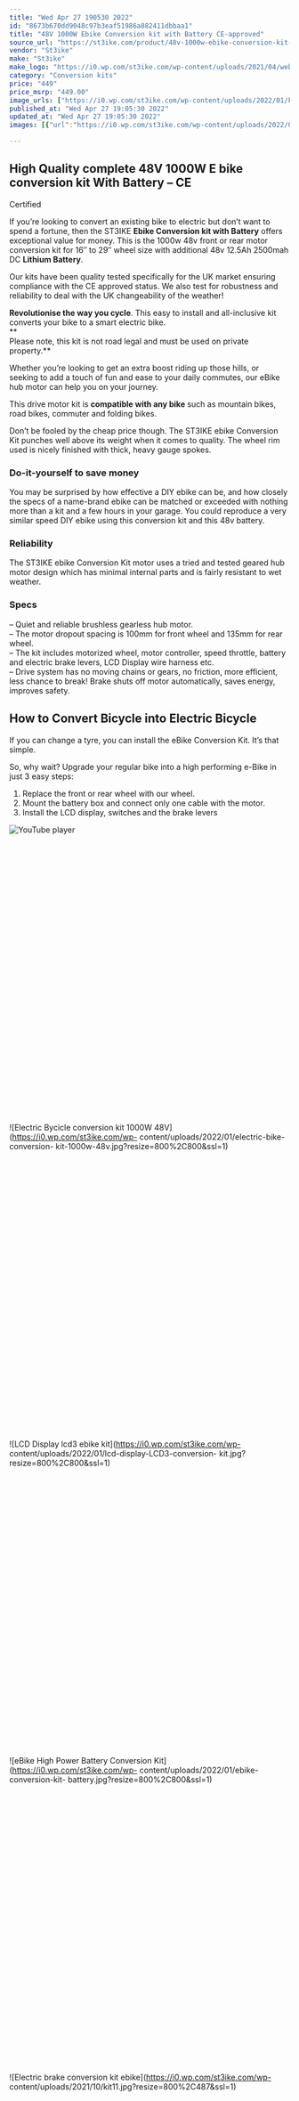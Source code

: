 ```yaml
---
title: "Wed Apr 27 190530 2022"
id: "8673b670dd9048c97b3eaf51986a882411dbbaa1"
title: "48V 1000W Ebike Conversion kit with Battery CE-approved"
source_url: "https://st3ike.com/product/48v-1000w-ebike-conversion-kit-with-battery-ce-approved/"
vendor: "St3ike"
make: "St3ike"
make_logo: "https://i0.wp.com/st3ike.com/wp-content/uploads/2021/04/website-logo.png"
category: "Conversion kits"
price: "449"
price_msrp: "449.00"
image_urls: ["https://i0.wp.com/st3ike.com/wp-content/uploads/2022/01/kit-ebike-convesrion1000w.jpg?fit=1000%2C1000&ssl=1","https://i0.wp.com/st3ike.com/wp-content/uploads/2022/01/electric-bike-conversion-kit-1000w-48v.jpg?fit=800%2C800&ssl=1"]
published_at: "Wed Apr 27 19:05:30 2022"
updated_at: "Wed Apr 27 19:05:30 2022"
images: [{"url":"https://i0.wp.com/st3ike.com/wp-content/uploads/2022/01/kit-ebike-convesrion1000w.jpg?fit=1000%2C1000&ssl=1","path":"full/ae736fcbd507b59bf77e0619fe3dfc3c9c474198.jpg","checksum":"fdf1c4905e3ae5830fe6c8e60e4f17ec","status":"downloaded"},{"url":"https://i0.wp.com/st3ike.com/wp-content/uploads/2022/01/electric-bike-conversion-kit-1000w-48v.jpg?fit=800%2C800&ssl=1","path":"full/254c3b92f29e9b445e39468150ea0f2ecebc044f.jpg","checksum":"5e1db32bac18cb0049c1aa9449693224","status":"downloaded"}]

---
```

## High Quality complete 48V 1000W E bike conversion kit With Battery – CE
Certified

If you’re looking to convert an existing bike to electric but don’t want to
spend a fortune, then the ST3IKE **Ebike Conversion kit with Battery** offers
exceptional value for money. This is the 1000w 48v front or rear motor
conversion kit for 16″ to 29″ wheel size with additional 48v 12.5Ah 2500mah DC
**Lithium Battery**.

Our kits have been quality tested specifically for the UK market ensuring
compliance with the CE approved status. We also test for robustness and
reliability to deal with the UK changeability of the weather!

 **Revolutionise the way you cycle**. This easy to install and all-inclusive
kit converts your bike to a smart electric bike.  
**  
Please note, this kit is not road legal and must be used on private
property.**

Whether you’re looking to get an extra boost riding up those hills, or seeking
to add a touch of fun and ease to your daily commutes, our eBike hub motor can
help you on your journey.

This drive motor kit is **compatible with any bike** such as mountain bikes,
road bikes, commuter and folding bikes.

Don’t be fooled by the cheap price though. The ST3IKE ebike Conversion Kit
punches well above its weight when it comes to quality. The wheel rim used is
nicely finished with thick, heavy gauge spokes.

### Do-it-yourself to save money

You may be surprised by how effective a DIY ebike can be, and how closely the
specs of a name-brand ebike can be matched or exceeded with nothing more than
a kit and a few hours in your garage. You could reproduce a very similar speed
DIY ebike using this conversion kit and this 48v battery.

### Reliability

The ST3IKE ebike Conversion Kit motor uses a tried and tested geared hub motor
design which has minimal internal parts and is fairly resistant to wet
weather.

### Specs

– Quiet and reliable brushless gearless hub motor.  
– The motor dropout spacing is 100mm for front wheel and 135mm for rear wheel.  
– The kit includes motorized wheel, motor controller, speed throttle, battery
and electric brake levers, LCD Display wire harness etc.  
– Drive system has no moving chains or gears, no friction, more efficient,
less chance to break! Brake shuts off motor automatically, saves energy,
improves safety.

## How to Convert Bicycle into Electric Bicycle

If you can change a tyre, you can install the eBike Conversion Kit. It’s that
simple.

So, why wait? Upgrade your regular bike into a high performing e-Bike in just
3 easy steps:

1) Replace the front or rear wheel with our wheel.  
2) Mount the battery box and connect only one cable with the motor.  
3) Install the LCD display, switches and the brake levers

![YouTube
player](https://i0.wp.com/i.ytimg.com/vi/AwetyuMNAR0/hqdefault.jpg?w=800&ssl=1)![YouTube
player](data:image/svg+xml,%3Csvg%20xmlns='http://www.w3.org/2000/svg'%20viewBox='0%200%201%201'%3E%3C/svg%3E)

![Electric Bycicle conversion kit 1000W 48V](https://i0.wp.com/st3ike.com/wp-
content/uploads/2022/01/electric-bike-conversion-
kit-1000w-48v.jpg?resize=800%2C800&ssl=1)![Electric Bycicle conversion kit
1000W
48V](data:image/svg+xml,%3Csvg%20xmlns='http://www.w3.org/2000/svg'%20viewBox='0%200%20800%20800'%3E%3C/svg%3E)

![LCD Display lcd3 ebike kit](https://i0.wp.com/st3ike.com/wp-
content/uploads/2022/01/lcd-display-LCD3-conversion-
kit.jpg?resize=800%2C800&ssl=1)![LCD Display lcd3 ebike
kit](data:image/svg+xml,%3Csvg%20xmlns='http://www.w3.org/2000/svg'%20viewBox='0%200%20800%20800'%3E%3C/svg%3E)

![eBike High Power Battery Conversion Kit](https://i0.wp.com/st3ike.com/wp-
content/uploads/2022/01/ebike-conversion-kit-
battery.jpg?resize=800%2C800&ssl=1)![eBike High Power Battery Conversion
Kit](data:image/svg+xml,%3Csvg%20xmlns='http://www.w3.org/2000/svg'%20viewBox='0%200%20800%20800'%3E%3C/svg%3E)

![Electric brake conversion kit ebike](https://i0.wp.com/st3ike.com/wp-
content/uploads/2021/10/kit11.jpg?resize=800%2C487&ssl=1)![Electric brake
conversion kit
ebike](data:image/svg+xml,%3Csvg%20xmlns='http://www.w3.org/2000/svg'%20viewBox='0%200%20800%20487'%3E%3C/svg%3E)

![1000W 48V ebike conversion kit](https://i0.wp.com/st3ike.com/wp-
content/uploads/2022/01/1000w-48v-ebike-conversion-
kit.jpg?resize=800%2C450&ssl=1)![1000W 48V ebike conversion
kit](data:image/svg+xml,%3Csvg%20xmlns='http://www.w3.org/2000/svg'%20viewBox='0%200%20800%20450'%3E%3C/svg%3E)

**Motor**|  48v 1000w front or rear motor brushless gearless design  
---|---  
 **Placement**|  front/rear wheel  
 **Certificate**|  CE for EN15194  
 **Wheel size**|  16‘’- 29‘’ Aluminium Alloy double wall 12G spokes bicycle  
rim（suitable for disc brake and V brake）  
 **Spokes holes**|  36 holes  
 **Controller**|  48v 22A smart controller  
 **Battery**|  48v 12.5ah downtube  
 **Range**|  30-50km -19-31mi with pedal assistance  
 **Throttle type**|  Thumb throttle or twist throttle with on/off  
 **Electric brake levers**|  Wuxing brand electric brake levers  
 **PAS sensor**|  1:1 8 magnet intelligent pedal assistant  
 **Top speed**|  25-55km/h -15.5-34.1mph  
 **Waterproof grade**|  IP54  
 **Warranty  
**| 2 years for motor, 2 years for lithium battery  
 **Delivery time  
**| 15-35 days  
 **Optional parts  
**|  
**Casette freewheel  
**| 6 or 7 speed for rear motor only  
 **Torque arm  
**| Prevent the motor axle from stripping out  
  
 **The 48v 1000W electric bike kit packing list:**

  * 1× 1000W brushless geared hub motor front or rear with disc brake
  * 1× 16-29 inch Double-wall Aluminum rim with 12G spokes to choose assembled
  * 1× 48V 22A smart controller
  * 1x 48v 12.5Ah lithium battery
  * 1x 48v 2A (100 – 220v) charger with UK plug
  * 1× Thumb or Twist throttle
  * 1× Pair electric brake levers
  * 1× 1:1 8 magnet intelligent pedal assistant
  * 1x LCD lcd3 IP54 waterproof display 5 speed levels
  * 1x User installation manual

